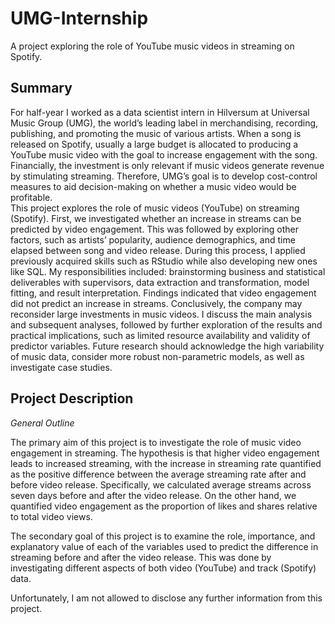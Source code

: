 # UMG-Internship
A project exploring the role of YouTube music videos in streaming on Spotify.

## Summary
For half-year I worked as a data scientist intern in Hilversum at Universal Music Group (UMG), the world’s leading label in merchandising, recording, publishing, and promoting the music of various artists.
When a song is released on Spotify, usually a large budget is allocated to producing a YouTube music video with the goal to increase engagement with the song. Financially, the investment is only relevant if music videos generate revenue by stimulating streaming. Therefore, UMG’s goal is to develop cost-control measures to aid decision-making on whether a music video would be profitable.  
This project explores the role of music videos (YouTube) on streaming (Spotify). First, we investigated whether an increase in streams can be predicted by video engagement. This was followed by exploring other factors, such as artists’ popularity, audience demographics, and time elapsed between song and video release.
During this process, I applied previously acquired skills such as RStudio while also developing new ones like SQL. My responsibilities included: brainstorming business and statistical deliverables with supervisors, data extraction and transformation, model fitting, and result interpretation. 
Findings indicated that video engagement did not predict an increase in streams. Conclusively, the company may reconsider large investments in music videos. I discuss the main analysis and subsequent analyses, followed by further exploration of the results and practical implications, such as limited resource availability and validity of predictor variables. Future research should acknowledge the high variability of music data, consider more robust non-parametric models, as well as investigate case studies. 

## Project Description
_General Outline_

The primary aim of this project is to investigate the role of music video engagement in streaming. The hypothesis is that higher video engagement leads to increased streaming, with the increase in streaming rate quantified as the positive difference between the average streaming rate after and before video release. Specifically, we calculated average streams across seven days before and after the video release. On the other hand, we quantified video engagement as the proportion of likes and shares relative to total video views. 

The secondary goal of this project is to examine the role, importance, and explanatory value of each of the variables used to predict the difference in streaming before and after the video release. This was done by investigating different aspects of both video (YouTube) and track (Spotify) data. 


Unfortunately, I am not allowed to disclose any further information from this project.
